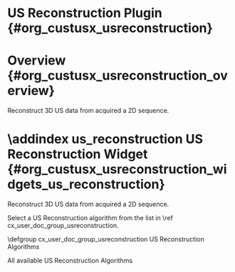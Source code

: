 US Reconstruction Plugin {#org_custusx_usreconstruction}
===================

Overview {#org_custusx_usreconstruction_overview}
========================

Reconstruct 3D US data from acquired a 2D sequence.

\addindex us_reconstruction
US Reconstruction Widget {#org_custusx_usreconstruction_widgets_us_reconstruction}
===========================================================

Reconstruct 3D US data from acquired a 2D sequence.

Select a US Reconstruction algorithm from the list in \ref cx_user_doc_group_usreconstruction.




\defgroup cx_user_doc_group_usreconstruction US Reconstruction Algorithms

All available US Reconstruction Algorithms

